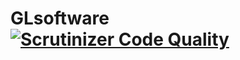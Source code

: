 # GLsoftware [![Scrutinizer Code Quality](https://scrutinizer-ci.com/g/BigBad/GLsoftware/badges/quality-score.png?b=master)](https://scrutinizer-ci.com/g/BigBad/GLsoftware/?branch=master)
